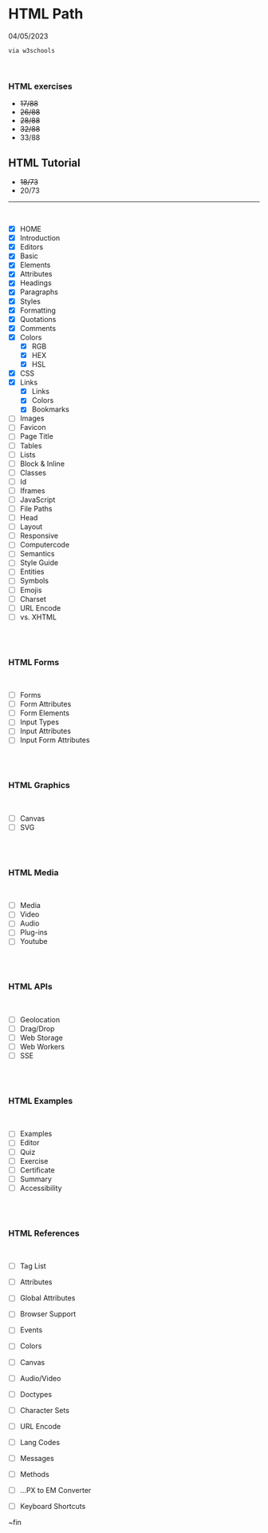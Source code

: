 # HTML Path
04/05/2023
    
    via w3schools


<br>

### HTML exercises
* <del>17/88</del>
* ~~26/88~~
* ~~28/88~~
* ~~32/88~~
* 33/88

## HTML Tutorial
* ~~18/73~~
* 20/73
<hr>
<br>

- [x] HOME
- [x] Introduction
- [x] Editors
- [x] Basic
- [x] Elements
- [x] Attributes
- [x] Headings
- [x] Paragraphs
- [x] Styles
- [x] Formatting
- [x] Quotations
- [x] Comments
- [x] Colors
    - [x] RGB
    - [x] HEX
    - [x] HSL
- [x] CSS
- [x] Links
    - [x] Links 
    - [x] Colors
    - [x] Bookmarks
- [ ] Images
- [ ] Favicon
- [ ] Page Title
- [ ] Tables
- [ ] Lists
- [ ] Block & Inline
- [ ] Classes
- [ ] Id
- [ ] Iframes
- [ ] JavaScript
- [ ] File Paths
- [ ] Head
- [ ] Layout
- [ ] Responsive
- [ ] Computercode
- [ ] Semantics
- [ ] Style Guide
- [ ] Entities
- [ ] Symbols
- [ ] Emojis
- [ ] Charset
- [ ] URL Encode
- [ ] vs. XHTML

<br><br>

### HTML Forms

<br>

- [ ] Forms
- [ ] Form Attributes
- [ ] Form Elements
- [ ] Input Types
- [ ] Input Attributes
- [ ] Input Form Attributes

<br> <br>

### HTML Graphics

<br>

- [ ] Canvas
- [ ] SVG

<br><br>

### HTML Media

<br>

- [ ] Media
- [ ] Video
- [ ] Audio
- [ ] Plug-ins
- [ ] Youtube

<br><br>

### HTML APIs

<br>

- [ ] Geolocation
- [ ] Drag/Drop
- [ ] Web Storage
- [ ] Web Workers
- [ ] SSE

<br><br>

### HTML Examples

<br>

- [ ] Examples
- [ ] Editor
- [ ] Quiz
- [ ] Exercise
- [ ] Certificate
- [ ] Summary
- [ ] Accessibility

<br><br>

### HTML References

<br>

- [ ] Tag List
- [ ] Attributes
- [ ] Global Attributes
- [ ] Browser Support
- [ ] Events
- [ ] Colors
- [ ] Canvas
- [ ] Audio/Video
- [ ] Doctypes
- [ ] Character Sets
- [ ] URL Encode
- [ ] Lang Codes
- [ ] Messages
- [ ] Methods
- [ ] ...PX to EM Converter
- [ ] Keyboard Shortcuts


~fin

<!--
- [ ]
- [ ]
- [ ]
- [ ]
- [ ]
- [ ]
- [ ]
- [ ]
- [ ]
- [ ]
- [ ]
- [ ]

copy and paste for a checklist
-->